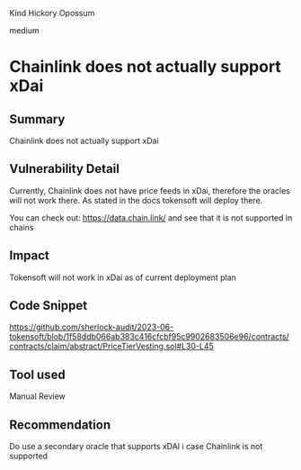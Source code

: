 Kind Hickory Opossum

medium

# Chainlink does not actually support xDai

## Summary
Chainlink does not actually support xDai

## Vulnerability Detail
Currently, Chainlink does not have price feeds in xDai, therefore the oracles will not work there. As stated in the docs tokensoft will deploy there.

You can check out: https://data.chain.link/  and see that it is not supported in chains

## Impact
Tokensoft will not work in xDai as of current deployment plan

## Code Snippet
https://github.com/sherlock-audit/2023-06-tokensoft/blob/1f58ddb066ab383c416cfcbf95c9902683506e96/contracts/contracts/claim/abstract/PriceTierVesting.sol#L30-L45

## Tool used

Manual Review

## Recommendation
Do use a secondary oracle that supports xDAI i case Chainlink is not supported